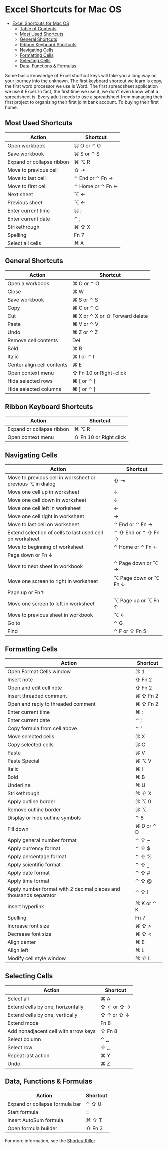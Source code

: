 # Excel Shortcuts for Mac OS

- [Excel Shortcuts for Mac OS](#excel-shortcuts-for-mac-os)
  - [Table of Contents](#table-of-contents)
  - [Most Used Shortcuts](#most-used-shortcuts)
  - [General Shortcuts](#general-shortcuts)
  - [Ribbon Keyboard Shortcuts](#ribbon-keyboard-shortcuts)
  - [Navigating Cells](#navigating-cells)
  - [Formatting Cells](#formatting-cells)
  - [Selecting Cells](#selecting-cells)
  - [Data, Functions \& Formulas](#data-functions--formulas)

Some basic knowledge of Excel shortcut keys will take you a long way on your journey into the unknown. 
The first keyboard shortcut we learn is copy, the first word processor we use is Word. The first spreadsheet 
application we use it Excel. In fact, the first time we use it, we don't even know what a spreadsheet is. 
Every adult needs to use a spreadsheet from managing their first project to organising their first joint 
bank account. To buying their first home.

## Most Used Shortcuts
| Action | Shortcut |
|--------|----------|
| Open workbook | ⌘ O or ⌃ O |
| Save workbook | ⌘ S or ⌃ S |
| Expand or collapse ribbon | ⌘ ⌥ R |
| Move to previous cell | ⇧ ⇥ |
| Move to last cell | ⌃ End or ⌃ Fn → |
| Move to first cell | ⌃ Home or ⌃ Fn ← |
| Next sheet | ⌥ ← |
| Previous sheet | ⌥ ← |
| Enter current time | ⌘ ; |
| Enter current date | ⌃ ; |
| Strikethrough | ⌘ ⇧ X |
| Spelling | Fn 7 |
| Select all cells | ⌘ A |

## General Shortcuts
| Action | Shortcut |
|--------|----------|
| Open a workbook | ⌘ O or ⌃ O |
| Close | ⌘ W |
| Save workbook | ⌘ S or ⌃ S |
| Copy | ⌘ C or ⌃ C |
| Cut | ⌘ X or ⌃ X or ⇧ Forward delete |
| Paste | ⌘ V or ⌃ V |
| Undo | ⌘ Z or ⌃ Z |
| Remove cell contents | Del |
| Bold | ⌘ B |
| Italic | ⌘ I or ⌃ I |
| Center align cell contents | ⌘ E |
| Open context menu | ⇧ Fn 10 or Right-click |
| Hide selected rows | ⌘ \[ or ⌃ \[ |
| Hide selected columns | ⌘ \] or ⌃ \] |

## Ribbon Keyboard Shortcuts
| Action | Shortcut |
|--------|----------|
| Expand or collapse ribbon | ⌘ ⌥ R |
| Open context menu | ⇧ Fn 10 or Right click |

## Navigating Cells
| Action | Shortcut |
|--------|----------|
| Move to previous cell in worksheet or previous ⌥ in dialog | ⇧ ⇥ |
| Move one cell up in worksheet | ↓ |
| Move one cell down in worksheet | ↓ |
| Move one cell left in worksheet | ← |
| Move one cell right in worksheet | → |
| Move to last cell on worksheet | ⌃ End or ⌃ Fn → |
| Extend selection of cells to last used cell on worksheet | ⌃ ⇧ End or ⌃ ⇧ Fn → |
| Move to beginning of worksheet | ⌃ Home or ⌃ Fn ← |
| Page down or Fn ↓ |
| Move to next sheet in workbook | ⌃ Page down or ⌥ → |
| Move one screen to right in worksheet | ⌥ Page down or ⌥ Fn ↓ |
| Page up or Fn↑ |
| Move one screen to left in worksheet | ⌥ Page up or ⌥ Fn ↑ |
| Move to previous sheet in workbook | ⌥ ← |
| Go to | ⌃ G |
| Find | ⌃ F or ⇧ Fn 5 |

## Formatting Cells
| Action | Shortcut |
|--------|----------|
| Open Format Cells window | ⌘ 1 |
| Insert note | ⇧ Fn 2 |
| Open and edit cell note | ⇧ Fn 2 |
| Insert threaded comment | ⌘ ⇧ Fn 2 |
| Open and reply to threaded comment | ⌘ ⇧ Fn 2 |
| Enter current time | ⌘ ; |
| Enter current date | ⌃ ; |
| Copy formula from cell above | ⌃ ' |
| Move selected cells | ⌘ X |
| Copy selected cells | ⌘ C |
| Paste | ⌘ V |
| Paste Special | ⌘ ⌥ V |
| Italic | ⌘ I |
| Bold | ⌘ B |
| Underline | ⌘ U |
| Strikethrough | ⌘ ⇧ X |
| Apply outline border | ⌘ ⌥ 0 |
| Remove outline border | ⌘ ⌥ - |
| Display or hide outline symbols | ⌃ 8 |
| Fill down | ⌘ D or ⌃ D |
| Apply general number format | ⌃ ⇧ ~ |
| Apply currency format | ⌃ ⇧ $ |
| Apply percentage format | ⌃ ⇧ % |
| Apply scientific format | ⌃ ⇧ ‸ |
| Apply date format | ⌃ ⇧ # |
| Apply time format | ⌃ ⇧ @ |
| Apply number format with 2 decimal places and thousands separator | ⌃ ⇧ ! |
| Insert hyperlink | ⌘ K or ⌃ K |
| Spelling | Fn 7 |
| Increase font size | ⌘ ⇧ > |
| Decrease font size | ⌘ ⇧ < |
| Align center | ⌘ E |
| Align left | ⌘ L |
| Modify cell style window | ⌘ ⇧ L |

## Selecting Cells
| Action | Shortcut |
|--------|----------|
| Select all | ⌘ A |
| Extend cells by one, horizontally | ⇧ ← or ⇧ → |
| Extend cells by one, vertically | ⇧ ↑ or ⇧ ↓ |
| Extend mode | Fn 8 |
| Add nonadjacent cell with arrow keys | ⇧ Fn 8 |
| Select column | ⌃ ␣ |
| Select row | ⇧ ␣ |
| Repeat last action | ⌘ Y |
| Undo | ⌘ Z |

## Data, Functions & Formulas
| Action | Shortcut |
|--------|----------|
| Expand or collapse formula bar | ⌃ ⇧ U |
| Start formula | = |
| Insert AutoSum formula | ⌘ ⇧ T |
| Open formula builder | ⇧ Fn 3

For more information, see the [ShortcutKiller](https://shortcutkiller.com/#)